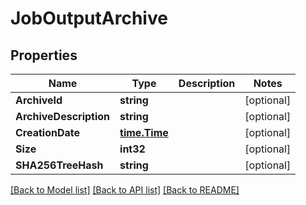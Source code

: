 # JobOutputArchive

## Properties
Name | Type | Description | Notes
------------ | ------------- | ------------- | -------------
**ArchiveId** | **string** |  | [optional] 
**ArchiveDescription** | **string** |  | [optional] 
**CreationDate** | [**time.Time**](time.Time.md) |  | [optional] 
**Size** | **int32** |  | [optional] 
**SHA256TreeHash** | **string** |  | [optional] 

[[Back to Model list]](../README.md#documentation-for-models) [[Back to API list]](../README.md#documentation-for-api-endpoints) [[Back to README]](../README.md)


